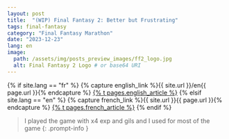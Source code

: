 ```yaml
---
layout: post
title:  "(WIP) Final Fantasy 2: Better but Frustrating"
tags: final-fantasy
category: "Final Fantasy Marathon"
date: "2023-12-23"
lang: en
image:
  path: /assets/img/posts_preview_images/ff2_logo.jpg
  alt: Final Fantasy 2 Logo # or base64 URI
---
```


{% if site.lang == "fr" %}
  {% capture english_link %}{{ site.url }}/en{{ page.url }}{% endcapture %}
  <a href="{{ english_link }}" >{% t pages.english_article %}</a>
{% elsif site.lang == "en" %}
  {% capture french_link  %}{{ site.url }}{{ page.url }}{% endcapture %}
 <a href="{{ french_link }}" >{% t pages.french_article %}</a>
{% endif %}

> I played the game with x4 exp and gils and I used for most of the game
{: .prompt-info }